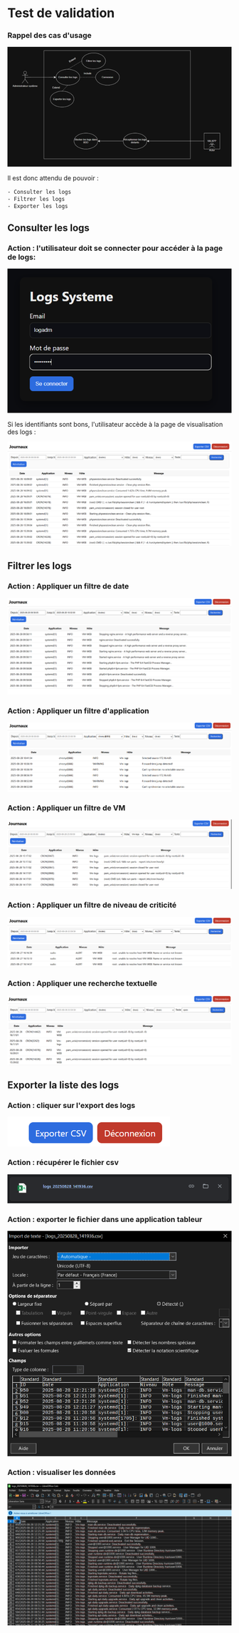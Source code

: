# Test de validation
### Rappel des cas d'usage

![UseCase Diagram](Diagramme/diagramme%20usecase%20last%20version.png)

Il est donc attendu de pouvoir : 
```
- Consulter les logs
- Filtrer les logs
- Exporter les logs
```
## Consulter les logs
### Action : l'utilisateur doit se connecter pour accéder à la page de logs:

![Refus de connexion](img/connexion.png "Refus de connexion")

Si les identifiants sont bons, l'utilisateur accède à la page de visualisation des logs :

![Accès page log](img/accespagelog.png "Accès à la page de logs")

## Filtrer les logs
### Action : Appliquer un filtre de date
![Filtre Date](img/filtredate.png "")
### Action : Appliquer un filtre d'application
![Filtre Application](img/filtreapp.png "")
### Action : Appliquer un filtre de VM
![Filtre Hote](img/filtrevm.png "")
### Action : Appliquer un filtre de niveau de criticité
![Filtre Niveau](img/filtreniveau.png "")
### Action : Appliquer une recherche textuelle
![Filtre Texte](img/filtretext.png "")

## Exporter la liste des logs
### Action : cliquer sur l'export des logs
![Bouton Export](img/boutonexport.png "")

### Action : récupérer le fichier csv
![Download CSV](img/downloadcsv.png "")

### Action : exporter le fichier dans une application tableur
![Export CSV](img/exportcsv.png "")

### Action : visualiser les données
![Classeur](img/classeur.png "")
